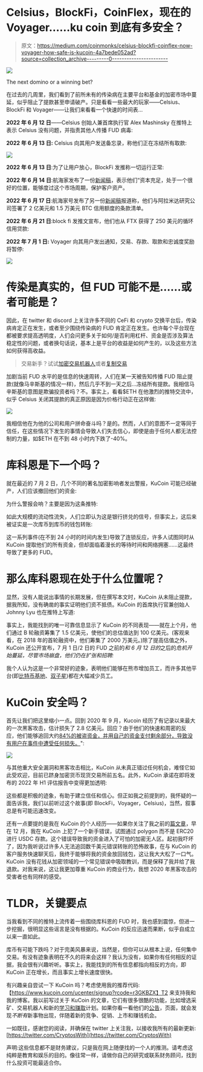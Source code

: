 # Celsius，BlockFi，CoinFlex，现在的 Voyager……ku coin 到底有多安全？

> 原文：<https://medium.com/coinmonks/celsius-blockfi-coinflex-now-voyager-how-safe-is-kucoin-4a7bede052ad?source=collection_archive---------0----------------------->

![](img/208e3fadb326b71904570c13bc8ed1e4.png)

The next domino or a winning bet?

在过去的几周里，我们看到了前所未有的传染病在主要平台和基金的加密市场中蔓延，似乎阻止了提款甚至申请破产。只是看看一些最大的玩家——Celsius、BlockFi 和 Voyager——让我们来看看一个快速的时间表…

**2022 年 6 月 12 日**——Celsius 创始人兼首席执行官 Alex Mashinsky 在推特上表示 Celsius 没有问题，并指责其他人传播 FUD 病毒:

**2022 年 6 月 13 日:** Celsius 向其用户发送备忘录，称他们正在冻结所有取款:

![](img/b42d552bc08c043865699897d4ad0311.png)

**2022 年 6 月 13 日**:为了让用户放心，BlockFi 发推称一切运行正常:

**2022 年 6 月 14 日**:航海家发布了一份[新闻稿](https://www.newswire.ca/news-releases/voyager-digital-provides-update-on-asset-and-risk-management-822816646.html?iterable_campaign_id=4466428&iterable_campaign_name=%5BBlast%5D%20%5BEmail%5D%20-%20Promo%20email%206/15&Iterable_template_id=6071455)，表示他们“资本充足，处于一个很好的位置，能够度过这个市场周期，保护客户资产。

**2022 年 6 月 17 日**:航海家号发布了另一份[新闻稿](https://www.prnewswire.com/news-releases/voyager-digital-signs-term-sheet-for-us200-million-and-15-000-btc-revolving-line-of-credit-with-alameda-research-301570656.html)报道称，他们与阿拉米达研究公司签署了 2 亿美元和 1.5 万美元 BTC 信用额度的条款清单。

**2022 年 6 月 21 日**:block fi 发推文宣布，他们也从 FTX 获得了 250 美元的循环信用贷款:

**2022 年 7 月 1 日:** Voyager 向其用户发出通知，交易、存款、取款和忠诚度奖励将暂停:

![](img/97430076d6ca2d12c339fa6ab6678ea5.png)

# 传染是真实的，但 FUD 可能不是……或者可能是？

因此，在 twitter 和 discord 上关注许多不同的 CeFi 和 crypto 交换平台后，传染病肯定正在发生，或者至少围绕传染病的 FUD 肯定正在发生。也许每个平台现在都被要求提高透明度，人们会问更多关于如何/是否利用杠杆、资金是否涉及算法稳定性的问题，或者换句话说，基本上是平台的收益是如何产生的，以及这些方法如何获得高收益。

> 交易新手？试试[加密交易机器人](/coinmonks/crypto-trading-bot-c2ffce8acb2a)或者[复制交易](/coinmonks/top-10-crypto-copy-trading-platforms-for-beginners-d0c37c7d698c)

加剧当前 FUD 水平的是信息的快速周转，人们在某一天被告知传播 FUD 阻止提款(就像马辛斯基的情况一样)，然后几乎不到一天之后…冻结所有提款。我相信马辛斯基的意图是欺骗投资者吗？不。事实上，看看$ETH 在他激烈的推特交流中，似乎 Celsius 关闭其提款的真正原因是因为价格行动正在这样做:

![](img/480074feeba8f9fc896c2bddafc91f3c.png)

我相信他在为他的公司和用户拼命奋斗吗？是的。然而，人们的意图不一定等同于信任，在这些情况下发生的事情会导致人们失去信心，即使是由于任何人都无法控制的力量，如$ETH 在不到 48 小时内下跌了-40%。

# 库科恩是下一个吗？

就在最近的 7 月 2 日，几个不同的著名加密影响者发出警报，KuCoin 可能已经破产，人们应该撤回他们的资金:

为什么警报会响？主要是因为这条推特:

如此大规模的流动性流失，人们立即认为这是银行挤兑的信号，但事实上，这后来被证实是一次库币到库币的钱包转账:

这一系列事件(在不到 24 小时的时间内发生)导致了连锁反应，许多人试图同时从 KuCoin 提取他们的所有资金，但却面临着漫长的等待时间和网络拥塞……这最终导致了更多的 FUD。

# 那么库科恩现在处于什么位置呢？

显然，没有人能说出事情的长期发展，但在撰写本文时，KuCoin 从未阻止提款，据我所知，没有确凿的事实证明他们资不抵债。KuCoin 的首席执行官兼创始人 Johnny Lyu 也在推特上写道:

事实上，我能找到的唯一可靠信息显示了 KuCoin 的不同表现——就在上个月，他们通过 B 轮融资筹集了 1.5 亿美元，使他们的总估值达到 100 亿美元。(客观来看，在 2018 年的首轮融资中，他们筹集了 2000 万美元。)除了提高估值之外，KuCoin 还公开宣布，7 月 1 日/2 日的 FUD 之前的*和 6 月 12 日的*之后的*危机开始蔓延，尽管市场崩盘，他们仍在扩张和招聘:*

我个人认为这是一个非常好的迹象，表明他们能够在熊市增加员工，而许多其他平台(即[比特币基地](https://www.cbsnews.com/news/coinbase-layoffs-cryptocurrency-sell-off-brian-armstrong/)、[双子星](https://techcrunch.com/2022/06/02/gemini-lays-off-10-of-workforce-as-the-crypto-revolution-enters-its-contraction-phase/))都在大幅减少员工。

# KuCoin 安全吗？

首先让我们把这里缩小一点。回到 2020 年 9 月，Kucoin 经历了有记录以来最大的一次黑客攻击，估计损失了 2.8 亿美元。回应？由于他们的快速和周密的反应，他们能够追回大约[84%的被盗资金，并用自己的资金支付剩余部分，导致没有用户在事件中遭受任何损失。](https://news.bitcoin.com/kucoin-boss-on-strategy-after-hack-we-chose-to-act/)":

![](img/8c7df3f4809badafab63c8911fa78927.png)

与其他重大安全漏洞和黑客攻击相比，KuCoin 从未真正错过任何机会，难怪它如此受欢迎，目前已跻身加密货币现货交易所前五名。此外，KuCoin 承诺在即将发布的 2022 年 H1 评估报告中变得更加透明:

这些都是积极的迹象，有助于建立信任和信心。但正如我之前提到的，我怀疑的一面告诉我，我们以前听过这个故事(即 BlockFi，Voyager，Celsius)，当然，叙事总是有可能迅速改变。

还有一点要提的是我在 KuCoin 的个人经历——如果你关注了我之前的[篇文章](https://www.publish0x.com/jaik83/psa-check-your-addresses-and-enable-as-many-ways-as-possible-xmmeglv)，早在 12 月，我在 KuCoin 上犯了一个新手错误，试图通过 polygon 而不是 ERC20 进行 USDC 存款。这个错误导致我的资金进入了可怕的加密无人区。起初我吓坏了，因为我听说过许多人无法追回数千美元错误转账的恐怖故事，在与 KuCoin 的客户服务快速聊天后，我终于能够将我的资金放回钱包，这让我大大松了一口气。KuCoin 没有花钱从加密领域的一个常见错误中吸取教训，而是保释了我并给了我退款。对我来说，这让我更加尊重 KuCoin 的商业行为，我想 2020 年黑客攻击的受害者也有同样的感受。

# TLDR，关键要点

当我看到不同的推特上流传着一些围绕库科恩的 FUD 时，我也感到震惊，但进一步挖掘，很明显这些谣言是没有根据的。KuCoin 的反应迅速而果断，似乎自成立以来一直如此。

库币有可能下跌吗？对于完美风暴来说，当然是，但你可以从根本上说，任何集中交易。有没有迹象表明在不久的将来会这样？我认为没有，如果你有任何相反的证据，我会很有兴趣听听。事实上，我能找到的所有信息都指向相反的方向，即 KuCoin 正在增长，而且事实上增长速度很快。

有兴趣亲自尝试一下 KuCoin 吗？考虑使用我的推荐代码:【https://www.kucoin.com/ucenter/signup?rcode=r3GKBZX】T2 来支持我和我的博客。我以前写过关于 KuCoin 的文章，它们有很多很酷的功能，比如增选采矿、交易机器人和新的[学习和赚取](https://www.kucoin.com/blog/learn-and-earn-with-kucoin-rewards-hub-2.0)计划。如果你看一看他们的[公告](https://www.kucoin.com/news/categories/announcements)，页面，就会发现*不断有*新事物出现，伴随着新的竞争、促销、上市和赚钱机会。

一如既往，感谢您的阅读，并确保在 twitter 上关注我，以接收我所有的最新更新:[https://twitter.com/CryptosWith](https://twitter.com/CryptosWith)

声明:这些信息都不是财务建议，只是我在网上随便找的一个人的推测。请考虑这纯粹是教育和娱乐的目的。像往常一样，请做你自己的研究或联系财务顾问，找到什么投资可能最适合你。